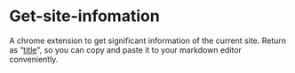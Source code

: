 # Get-site-infomation
A chrome extension to get significant information of the current site. Return as “[title](url)", so you can copy and paste it to your markdown editor conveniently. 

